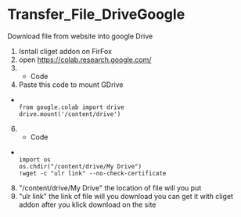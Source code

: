 # Transfer_File_DriveGoogle
Download file from website into google Drive
1. Isntall cliget addon on FirFox
2. open https://colab.research.google.com/
3. + Code
4. Paste this code to mount GDrive
-   ```console  

    from google.colab import drive
    drive.mount('/content/drive')
    
    ```
6. + Code
-   ```console  

    import os
    os.chdir("/content/drive/My Drive")
    !wget -c "ulr link" --no-check-certificate
    ```
8. "/content/drive/My Drive" the location of file will you put
9. "ulr link" the link of file will you download you can get it with cliget addon after you klick download on the site
